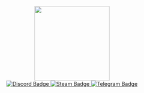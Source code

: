<div id="header" align="center">
  <img src="https://media.giphy.com/media/v1.Y2lkPTc5MGI3NjExeGYyYWJleGVuaWo4Z3JobHYwbmljd3EwMHp5cTduZmxra20yaG5idCZlcD12MV9naWZzX3NlYXJjaCZjdD1n/YzV2ULC3LkpmhdGjXX/giphy.gif" width="200"/>
</div>
<div id="badges" align="center">
  <a href="https://discord.com/users/589158726317899912">
    <img src="https://img.shields.io/badge/Discord-blue?style=for-the-badge&logo=discord&logoColor=white" alt="Discord Badge"/>
  </a>
  <a href="https://steamcommunity.com/profiles/76561198978472685/">
    <img src="https://img.shields.io/badge/Steam-black?style=for-the-badge&logo=steam&logoColor=white" alt="Steam Badge"/>
  </a>
  <a href="https://t.me/koczy">
    <img src="https://img.shields.io/badge/Telegram-blue?style=for-the-badge&logo=telegram&logoColor=white" alt="Telegram Badge"/>
  </a>
</div>
